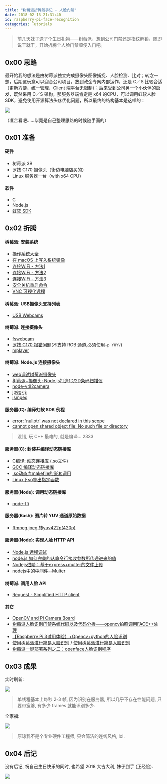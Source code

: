 ```yaml
---
title: "树莓派折腾随手记 - 人脸门禁"
date: 2018-02-13 21:31:40
id: raspberry-pi-face-recognition
categories: Tutorials
---
```


> 前几天妹子送了个生日礼物——树莓派，想到公司门禁还是指纹解锁，随即说干就干，开始折腾个人脸门禁顺便入门吧。

## 0x00 思路

最开始我的想法是由树莓派独立完成摄像头图像捕捉、人脸检测、比对；转念一想，后期这玩意可以迎合公司项目，放到政企专网内部运作，还是 C／S 比较合适（更新方便、统一管理、Client 端平台无限制）；后来受到公司另一个小伙伴的启发，既然采用 C／S 架构，那服务器端肯定是 x64 的CPU，可以调用虹软人脸 SDK，避免使用开源算法头疼优化问题，所以最终的结构基本是这样的：

![](https://i.loli.net/2018/08/15/5b73a57eea40e.png)

（凑合看吧……毕竟是自己整理思路的时候随手画的）

## 0x01 准备

#### 硬件

- 树莓派 3B
- 罗技 C170 摄像头（街边电脑店买的）
- Linux 服务器一台（with x64 CPU）

#### 软件

- C
- Node.js
- [虹软 SDK](http://www.arcsoft.com.cn/ai/usercenter/index)

## 0x02 折腾

#### 树莓派: 安装系统

- [操作系统大全](http://wiki.nxez.com/rpi:list-of-oses)
- [在 macOS 上写入系统镜像](https://www.cnblogs.com/bindong/p/5818497.html)
- [连接WiFi - 方法1](http://www.52pi.net/archives/58)
- [连接WiFi - 方法2](https://www.embbnux.com/2016/04/10/raspberry_pi_3_wifi_and_bluetooth_setting_on_console/)
- [连接WiFi - 方法3](http://blog.csdn.net/messidona11/article/details/73649278)
- [安全关机重启命令](http://shumeipai.nxez.com/2013/08/25/raspberry-pi-how-to-safely-shutdown-restart.html)
- [VNC 可视化远程](https://www.realvnc.com/en/connect/docs/raspberry-pi.html#raspberry-pi-setup)

#### 树莓派: USB摄像头支持列表

- [USB Webcams](https://elinux.org/RPi_USB_Webcams)

#### 树莓派: 连接摄像头

- [fswebcam](http://www.ncnynl.com/archives/201607/266.html)
- [罗技 C170 报错问题](https://www.raspberrypi.org/forums/viewtopic.php?t=60076)(不支持 RGB 通道,必须使用`-p YUYV`)
- [mplayer](http://blog.csdn.net/u011552404/article/details/50807741)

#### 树莓派: Node.js 连接摄像头

- [web调试树莓派摄像头](https://www.jianshu.com/p/a386081d1627)
- [树莓派+摄像头: Node.js打造1D/2D条码扫描仪](http://blog.csdn.net/yushulx/article/details/60763737)
- [node-v4l2camera](https://github.com/bellbind/node-v4l2camera)
- [jpeg-js](https://github.com/eugeneware/jpeg-js)
- [jsmpeg](https://github.com/phoboslab/jsmpeg)

#### 服务器(C): 编译虹软 SDK 例程

- [error: ‘nullptr’ was not declared in this scope](http://blog.csdn.net/w1653774595/article/details/68491238)
- [cannot open shared object file: No such file or directory](http://blog.csdn.net/joshuaxx316/article/details/50553185)

> 没错, 玩 C++ 最难的, 就是编译... 2333

#### 服务器(C): 封装并编译动态链接库

- [C编译: 动态连接库 (.so文件)](https://www.cnblogs.com/vamei/archive/2013/04/04/2998850.html)
- [GCC 编译动态链接库](http://blog.csdn.net/orzlzro/article/details/6460058)
- [.so动态库makefile的嵌套调用](http://blog.csdn.net/nana_93/article/details/8274052)
- [Linux下so导出指定函数](http://blog.csdn.net/seeklm/article/details/39208801)

#### 服务器(Node): 调用动态链接库

- [node-ffi](https://github.com/node-ffi/node-ffi)

#### 服务器(Bash): 图片转 YUV 通道原始数据

- [ffmpeg jpeg 转yuv422p(420p)](http://blog.csdn.net/smilestone_322/article/details/21104871)

#### 服务器(Node): 实现人脸 HTTP API

- [Node.js 远程调试](https://nodejs.org/en/docs/inspector/)
- [node.js 如何完美的从命令行接收参数所传递进来的值](https://segmentfault.com/q/1010000000367285)
- [Nodejs进阶：基于express+multer的文件上传](https://www.cnblogs.com/chyingp/p/express-multer-file-upload.html)
- [nodejs中的中间件--Multer](http://blog.csdn.net/charlene0824/article/details/51154059)

#### 树莓派: 调用人脸 API

- [Request - Simplified HTTP client](https://github.com/request/request#forms)

#### 其它

- [OpenCV and Pi Camera Board](https://thinkrpi.wordpress.com/opencv-and-pi-camera-board/)
- [树莓派人脸识别门禁系统代码以及代码分析——opencv拍照调用FACE++处理](https://baijiahao.baidu.com/s?id=1571031364102290&wfr=spider&for=pc)
- [【Raspberry Pi 3试用体验】+Opencv+python的人脸识别](http://bbs.elecfans.com/forum.php?mod=viewthread&tid=607153&extra=)
- [使用树莓派进行简易人脸识别](http://www.shumeipaiba.com/xiangmu/zhineng/78.html) / [使用树莓派进行简易人脸识别](http://7xrb89.com1.z0.glb.clouddn.com/demo_1.gif)
- [树莓派一键部署系列之二：openface人脸识别程序](https://www.jianshu.com/p/05f4c2c2d6be)

## 0x03 成果

实时刷新:

![](https://i.loli.net/2018/08/15/5b73a589d5682.png)

> 单线程基本上每秒 2-3 帧, 因为识别在服务器, 所以几乎不存在性能问题, 只要带宽够, 有多少 frames 就能识别多少.

全家福:

![](https://i.loli.net/2018/08/15/5b73a591a9ec2.png)

> 原谅我不是个专业硬件工程师, 只会简洁的连线风格, lol.

## 0x04 后记

没有后记, 祝自己生日快乐的同时, 也希望 2018 大吉大利, 妹子到手 (正经脸).

![](https://i.loli.net/2018/08/15/5b73a598e1c6b.gif)

